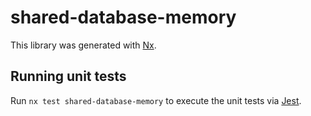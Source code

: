 # shared-database-memory

This library was generated with [Nx](https://nx.dev).

## Running unit tests

Run `nx test shared-database-memory` to execute the unit tests via [Jest](https://jestjs.io).
